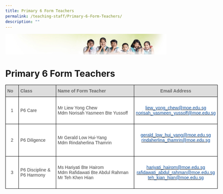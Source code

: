 ```yaml
---
title: Primary 6 Form Teachers
permalink: /teaching-staff/Primary-6-Form-Teachers/
description: ""
---
```

![](/images/Banner.jpg)

Primary 6 Form Teachers
=======================

<style type="text/css">
.tg  {border-collapse:collapse;border-spacing:0;}
.tg td{border-color:black;border-style:solid;border-width:1px;font-family:Arial, sans-serif;font-size:14px;
  overflow:hidden;padding:10px 5px;word-break:normal;}
.tg th{border-color:black;border-style:solid;border-width:1px;font-family:Arial, sans-serif;font-size:14px;
  font-weight:normal;overflow:hidden;padding:10px 5px;word-break:normal;}
.tg .tg-sxkx{background-color:#FFF;color:#454545;text-align:center;vertical-align:top}
.tg .tg-a4yv{background-color:#DDD;color:#666;font-weight:bold;text-align:center;vertical-align:top}
.tg .tg-6wao{background-color:#FFF;color:#10509C;text-align:center;vertical-align:top}
.tg .tg-fwnj{background-color:#FFF;color:#454545;text-align:left;vertical-align:top}
.tg .tg-e14l{background-color:#DDD;color:#666;font-weight:bold;text-align:left;vertical-align:top}
.tg .tg-ncov{background-color:#FFF;color:#454545;text-align:center;vertical-align:middle}
.tg .tg-sdzj{background-color:#FFF;color:#454545;text-align:left;vertical-align:middle}
</style>
<table class="tg" style="undefined;table-layout: fixed; width: 664px">
<colgroup>
<col style="width: 41px">
<col style="width: 117px">
<col style="width: 245px">
<col style="width: 261px">
</colgroup>
<thead>
  <tr>
    <th class="tg-e14l">No<br></th>
    <th class="tg-e14l">Class</th>
    <th class="tg-e14l">Name of Form Teacher</th>
    <th class="tg-a4yv">Email Address</th>
  </tr>
</thead>
<tbody>
  <tr>
    <td class="tg-ncov">1</td>
    <td class="tg-sdzj">P6 Care</td>
    <td class="tg-fwnj"><br>Mr Liew Yong Chew<br>Mdm Norisah Yasmeen Bte Yussoff<br><br></td>
    <td class="tg-6wao"><br><a href="mailto:liew_yong_chew@moe.edu.sg" target="_blank" rel="noopener noreferrer"><span style="color:#10509C">liew_yong_chew@moe.edu.sg</span></a><br><a href="mailto:norisah_yasmeen_yussoff@moe.edu.sg" target="_blank" rel="noopener noreferrer"><span style="color:#10509C">norisah_yasmeen_yussoff@moe.edu.sg</span></a><br></td>
  </tr>
  <tr>
    <td class="tg-ncov">2</td>
    <td class="tg-sdzj">P6 Diligence</td>
    <td class="tg-sdzj">Mr Gerald Low Hui-Yang<br>Mdm Rindaherlina Thamrin<br></td>
    <td class="tg-sxkx"><br><a href="mailto:gerald_low_hui_yang@moe.edu.sg" target="_blank" rel="noopener noreferrer"><span style="color:#10509C">gerald_low_hui_yang@moe.edu.sg</span></a><br><a href="mailto:rindaherlina_thamrin@moe.edu.sg" target="_blank" rel="noopener noreferrer"><span style="color:#10509C">rindaherlina_thamrin@moe.edu.sg</span></a><br><br><br></td>
  </tr>
  <tr>
    <td class="tg-ncov">3</td>
    <td class="tg-sdzj">P6 Discipline &amp;<br>P6 Harmony</td>
    <td class="tg-fwnj"><br>Ms Hariyati Bte Hairom<br>Mdm Rafidawati Bte Abdul Rahman<br>Mr Teh Khen Hian<br><br></td>
    <td class="tg-6wao"><br><a href="mailto:hariyati_hairom@moe.edu.sg" target="_blank" rel="noopener noreferrer"><span style="color:#10509C">hariyati_hairom@moe.edu.sg</span></a><br><a href="mailto:rafidawati_abdul_rahman@moe.edu.sg" target="_blank" rel="noopener noreferrer"><span style="color:#10509C">rafidawati_abdul_rahman@moe.edu.sg</span></a><br><a href="mailto:teh_kian_hian@moe.edu.sg" target="_blank" rel="noopener noreferrer"><span style="color:#10509C">teh_kian_hian@moe.edu.sg</span></a><br><br></td>
  </tr>
</tbody>
</table>